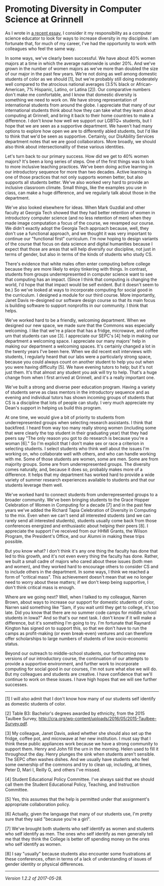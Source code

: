Promoting Diversity in Computer Science at Grinnell
===================================================

As I wrote in [a recent essay](diversity-in-cs.html), I consider it my
responsibility as a computer science educator to look for ways to increase
diversity in my discipline.  I am fortunate that, for much of my career,
I've had the opportunity to work with colleagues who feel the same way.

In some ways, we've clearly been successful.  We have about 40%
women majors at a time in which the average nationwide is under 20%.
And we've grown in the number of women majors as we've more than doubled
the size of our major in the past few years.  We're not doing as well
among domestic students of color as we should [1], but we're probably
still doing moderately well compared to the atrocious national averages
(3.5% black or African-American, 7% Hispanic, Latino, or Latina [2]).
Our comparative numbers don't make me comfortable, and I know that
domestic diversity is something we need to work on.  We have strong
representation of international students from around the globe.
I appreciate that many of our international students think about how
they can take what they learn about computing at Grinnell, and bring it
back to their home countries to make a difference.  I don't know how
well we support our LGBTQ+ students, but I hope that we are seen as a
supportive department.  We haven't had many options to explore how open
we are to differently abled students, but I'd like to think that we'd
be seen as supportive.  Certainly, our DisAbility Services department
notes that we are good collaborators.  More broadly, we should also
think about intersectionality of these various identities.

Let's turn back to our primary success.  How did we get to 40% women
majors?  It's been a long series of steps.  One of the first things
was to look to more inclusive teaching practices.  We've been doing
active learning in our introductory sequence for more than two decades.
Active learning is one of those practices that not only supports women
better, but also supports all students better.  We've also worked very
hard to provide an inclusive classroom climate.  Small things, like the
examples you use in class, can make a huge difference, and we regularly
talk about those in the department.

We've also looked elsewhere for ideas.  When Mark Guzdial and other
faculty at Georgia Tech showed that they had better retention of women in
introductory computer science (and no less retention of men) when they
made image computation a focus of the course, we revamped our course.
We didn't exactly adopt the Georgia Tech approach because, well, they
don't use a functional approach, and we thought it was very important
to continue our "functional first" curriculum.  I'm now hoping to design
variants of the course that focus on data science and digital humanities
because I expect that those are areas that will help diversify our
discipline, not just in terms of gender, but also in terms of the kinds
of students who study CS.

There's evidence that white males often enter computing before college
because they are more likely to enjoy tinkering with things.  In contrast,
students from groups underrepresented in computer science want to see that
computing has an impact.  (Since I think that computing is changing
the world, I'd hope that that impact would be self evident.  But it
doesn't seem to be.)  So we've looked at ways to incorporate computing
for social good in the curriculum.  I designed a module for our third
course.  More importantly, Janet Davis re-designed our software design
course so that its main focus is building software to support nonprofits
in our community.  I think that helps.

We've worked hard to be a friendly, welcoming department.  When we designed
our new space, we made sure that the Commons was especially welcoming.
I like that we're a place that has a fridge, microwave, and coffee urn
that students can use [3].  I appreciate our SEPC's [4] help in making our
department a welcoming space.  I appreciate our many majors' help in
making our department a welcoming spaces.  It's certainly changed a lot
in the twenty years I've been here.  When we did recent exit interviews
with students, I regularly heard that our labs were a particularly strong
space, because you could always count on another student to help you out
when you were having difficulty [5].  We have evening tutors to help; but
it's not just them.  It's that almost any student you ask will try to help.
That's a huge change from when I first arrived at Grinnell, and it's a
really important one.

We've built a strong and diverse peer education program.  Having a variety
of students serve as class mentors in the introductory sequence and as
evening and individual tutors has shown incoming groups of students that
CS is a discipline that lots of people can study.  I very much appreciate
my Dean's support in helping us build this program.

At one time, we would give a bit of priority to students from
underrepresented groups when selecting research assistants.  I think
that backfired.  I heard from way too many really strong women (including
some that were clearly the top student in their graduating year) that
they had peers say "The only reason you got to do research is because
you're a woman [6]."  So I'm explicit that I don't make sex or race a
criterion in selecting students.  I select students who think well about
the issues I'm working on, who collaborate well with others, and who can
handle working with me.  Some of those students are women, some are men.
Some are from majority groups.  Some are from underrepresented groups.
The diversity comes naturally, and, because it does so, probably makes
more of a difference.  It helps that my department has worked hard
to provide a wide variety of summer research experiences available to
students and that our students leverage them well.

We've worked hard to connect students from underrepresented groups to a
broader community.  We've been bringing students to the Grace Hopper
Celebration of Women in Computing for a decade [7] and in the past few
years we've added the Richard Tapia Celebration of Diversity in Computing
to the mix.  Even when we can't send all interested students (and we can
rarely send all interested students), students usually come back from
those conferences energized and enthusiastic about helping their peers
[8].  I appreciate the support I've received from our HHMI Grants, the
Wilson Program, the President's Office, and our Alumni in making these
trips possible.

But you know what?  I don't think it's any one thing the faculty has
done that led to this growth, and it's not even every thing the faculty
has done.  Rather, we built a small cadre of majors who cared about these
issues (both men and women), and they worked hard to encourage others
to consider CS and to include others in the department.  In some ways,
I think we reached a form of "critical mass".  This achievement doesn't
mean that we no longer need to worry about these matters; if we don't
keep being supportive, I don't think critical mass is enough.

Where are we going next?  Well, when I talked to my colleague, Narren
Brown, about ways to increase our support for domestic students of color,
Narren said something like "Sam, if you wait until they get to college,
it's too late.  Did you know that there are no summer code camps for
middle school students in Iowa?"  And so that's our next task.  I don't
know if it will make a difference, but it's something I'm going to try.
I'm fortunate that Raynard Kington has signed on to support this, so
that we don't have to run the camps as profit-making (or even break-even)
ventures and can therefore offer scholarships to large numbers of students
of low socio-economic status.  

Beyond our outreach to middle-school students, our forthcoming new
versions of our introductory course, the continuation of our attempts
to provide a supportive environment, and further work to incorporate
computing for social good in our courses, I'm not sure what else we
will do.  But my colleagues and students are creative.  I have confidence
that we'll continue to work on these issues. I have high hopes that we
will see further successes.

---

[1] I will also admit that I don't know how many of our students self
identify as domestic students of color.

[2] Table B3: Bachelor's degrees awarded by ethnicity, from the 2015
Taulbee Survey, 
<http://cra.org/wp-content/uploads/2016/05/2015-Taulbee-Survey.pdf>.

[3] My colleague, Janet Davis, asked whether she should also set up
the fridge, coffee pot, and microwave at her new institution.  I must
say that I think these public appliances work because we have a strong
community to support them.  Henry and John fill the urn in the morning.
Helen used to fill it throughout the day.  Henry plunges the sink when
students aren't sensible.  The SEPC often washes dishes.  And we usually
have students who feel some ownership of the commons and try to clean
up, including, at times, Peter D, Mari I, Reilly G, and others I've
missed.

[4] Student Educational Policy Committee.  I've always said that we
should call them the Student Educational Policy, Teaching, and
Instruction Committee.

[5] Yes, this assumes that the help is permitted under that assignment's
appropriate collaboration policy.

[6] Actually, given the language that many of our students use, I'm 
pretty sure that they said "because you're a girl".

[7] We've brought both students who self identify as women and students
who self identify as men.  The ones who self identify as men generally
tell me that they think the College is better off spending money on the
ones who self identify as women.

[8] I say "usually" because students also encounter some frustrations
at these conferences, often in terms of a lack of understanding of issues
of gender identity or physical differences.

---

*Version 1.2.2 of 2017-05-28.*
